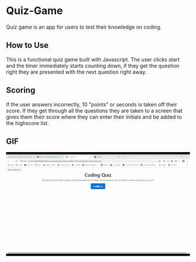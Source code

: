 # Quiz-Game

Quiz game is an app for users to test their knowledge on coding. 

## How to Use

This is a functional quiz game built with Javascript. The user clicks start and the timer immediately starts counting down, if they get the question right they are presented with the next question right away. 

## Scoring 
 
If the user answers incorrectly, 10 "points" or seconds is taken off their score. If they get through all the questions they are taken to a screen that gives them their score where they can enter their initials and be added to the highscore list. 

## GIF

![](demo.gif)